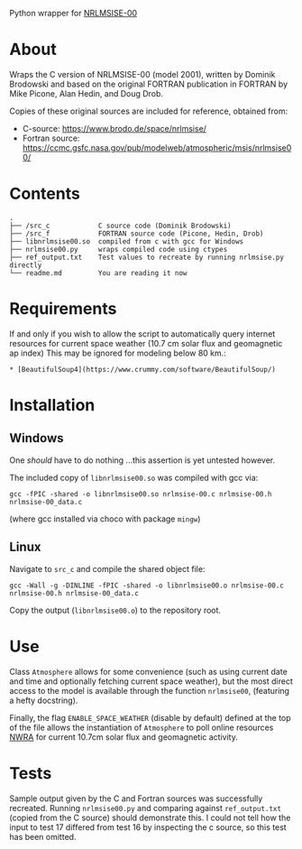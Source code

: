 Python wrapper for [NRLMSISE-00](https://en.wikipedia.org/wiki/NRLMSISE-00)

# About

Wraps the C version of NRLMSISE-00 (model 2001), written by Dominik Brodowski
and based on the original FORTRAN publication in FORTRAN by Mike Picone, Alan
Hedin, and Doug Drob.

Copies of these original sources are included for reference, obtained from:
* C-source: https://www.brodo.de/space/nrlmsise/
* Fortran source: https://ccmc.gsfc.nasa.gov/pub/modelweb/atmospheric/msis/nrlmsise00/

# Contents

```
.
├── /src_c            C source code (Dominik Brodowski)
├── /src_f            FORTRAN source code (Picone, Hedin, Drob)
├── libnrlmsise00.so  compiled from c with gcc for Windows
├── nrlmsise00.py     wraps compiled code using ctypes
├── ref_output.txt    Test values to recreate by running nrlmsise.py directly
└── readme.md         You are reading it now
```

# Requirements

If and only if you wish to allow the script to automatically query internet
resources for current space weather (10.7 cm solar flux and geomagnetic ap
index) This may be ignored for modeling below 80 km.:

    * [BeautifulSoup4](https://www.crummy.com/software/BeautifulSoup/)

# Installation

## Windows

One *should* have to do nothing ...this assertion is yet untested however.

The included copy of `libnrlmsise00.so` was compiled with gcc via:

`gcc -fPIC -shared -o libnrlmsise00.so nrlmsise-00.c nrlmsise-00.h nrlmsise-00_data.c`

(where gcc installed via choco with package `mingw`)

## Linux

Navigate to `src_c` and compile the shared object file:

`gcc -Wall -g -DINLINE -fPIC -shared -o libnrlmsise00.o nrlmsise-00.c nrlmsise-00.h nrlmsise-00_data.c`

Copy the output (`libnrlmsise00.o`) to the repository root.

# Use

Class `Atmosphere` allows for some convenience (such as using current date and
time and optionally fetching current space weather), but the most direct access
to the model is available through the function `nrlmsise00`, (featuring a 
hefty docstring).

Finally, the flag `ENABLE_SPACE_WEATHER` (disable by default) defined at the top
of the file allows the instantiation of `Atmosphere` to poll online resources 
[NWRA](https://spawx.nwra.com/spawx/env_latest.html) for current 10.7cm solar 
flux and geomagnetic activity.

# Tests

Sample output given by the C and Fortran sources was successfully recreated.
Running `nrlmsise00.py` and comparing against `ref_output.txt` (copied from the
C source) should demonstrate this. I could not tell how the input to test 17
differed from test 16 by inspecting the c source, so this test has been omitted.
